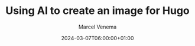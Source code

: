 ---
title: "Using AI to create an image for Hugo"
description: ""
date: 2024-03-07T06:00:00+01:00
image: "/images/blog/image-placeholder.png"
categories: ["Hugo"]
author: "Marcel Venema" 
tags: []
draft: true
---